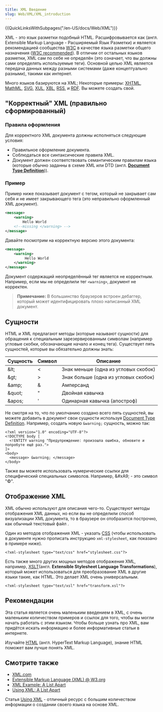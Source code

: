```yaml
---
title: XML Введение
slug: Web/XML/XML_introduction
---
```


{{QuickLinksWithSubpages("/en-US/docs/Web/XML")}}

XML - это язык разметки подобный HTML. Расшифровывается как (англ. Extensible Markup Language - Расширяемый Язык Разметки) и является рекомендацией сообщества [W3C](https://www.w3.org) в качестве языка разметки общего назначения ([W3C recommended](https://www.w3.org/TR/xml/)). В отличии от остальных языков разметки, XML сам по себе не определён (это означает, что вы должны сами определять используемые теги). Основной целью XML является передача данных между разными системами (даже концептуально разными), такими как интернет.

Много языков базируются на XML; Некоторые примеры: [XHTML](/ru/docs/Glossary/XHTML), [MathML](/ru/docs/Web/MathML), [SVG](/ru/docs/Web/SVG), [XUL](/ru/docs/Mozilla/Tech/XUL), [XBL](/ru/docs/Mozilla/Tech/XBL), [RSS](/ru/docs/Web/RSS), и [RDF](/ru/docs/RDF). Вы можете создать свой.

## "Корректный" XML (правильно сформированный)

### Правила оформления

Для корректного XML документа должны исполняться следующие условия:

- Правильное оформление документа.
- Соблюдаться все синтаксические правила XML.
- Документ должен соответствовать семантическим правилам языка (которые обычно заданны в схеме XML или DTD (англ. **[Document Type Definition](/ru/docs/Glossary/DTD)**)).

### Пример

Пример ниже показывает документ с тегом, который не закрывает сам себя и не имеет закрывающего тега (это неправильно оформленный XML документ).

```xml
<message>
    <warning>
        Hello World
    <!--missing </warning> -->
</message>
```

Давайте посмотрим на корректную версию этого документа:

```xml
<message>
    <warning>
         Hello World
    </warning>
</message>
```

Документ содержащий неопределённый тег является не корректным. Например, если мы не определили тег `<warning>`, документ не корректен.

> **Примечание:** В большинство браузеров встроен дебаггер, который может идентифицировать плохо написанный XML документ.

## Сущности

HTML и XML предлагают методы (которые называют сущности) для обращения к специальным зарезервированным символам (например угловые скобки, обозначающие начало и конец тега). Существует пять сущностей, которые вы обязательно должны знать:

| Сущность | Символ | Описание                             |
| -------- | ------ | ------------------------------------ |
| \&lt;    | <      | Знак меньше (одна из угловых скобок) |
| \&gt;    | >      | Знак больше (одна из угловых скобок) |
| \&amp;   | &      | Амперсанд                            |
| \&quot;  | "      | Двойная кавычка                      |
| \&apos;  | '      | Одинарная кавычка (апостроф)         |

Не смотря на то, что по умолчанию создано всего пять сущностей, вы можете добавить в документ свои сущности используя [Document Type Definition](/ru/docs/Glossary/DTD). Например, создать новую `&warning;` сущность, можно так:

```
<?xml version="1.0" encoding="UTF-8"?>
<!DOCTYPE body [
  <!ENTITY warning "Предупреждение: произошла ошибка, обновите и попробуте ещё раз.">
]>
<body>
  <message> &warning; </message>
</body>
```

Также вы можете использовать нумерические ссылки для специфический специальных символов. Например, \&#xA9; - это символ "©".

## Отображение XML

XML обычно используют для описания чего-то. Существуют методы отображения XML данных, но если вы не определили способ визуализации XML документа, то в браузере он отобразится построчно, как обычный текстовый файл .

Один из методов отображения XML - указать [CSS](/ru/docs/Web/CSS) (чтобы использовать в документе нужно прописать инструкцию `xml-stylesheet`, как показано в примере ниже).

```
<?xml-stylesheet type="text/css" href="stylesheet.css"?>
```

Есть также много других мощных методов отображения XML, например, [XSLT](/ru/docs/Web/XSLT)(англ. **Extensible Stylesheet Language Transformations**), который может использоваться для преобразование XML в другие языки такие, как HTML. Это делает XML очень универсальным.

```
<?xml-stylesheet type="text/xsl" href="transform.xsl"?>
```

## Рекомендации

Эта статья является очень маленьким введением в XML, с очень маленьким количеством примеров и ссылок для того, чтобы вы могли начать работать с этим языком. Чтобы больше узнать про XML, вам придётся искать информацию и более информативные статьи в интернете.

Изучайте [HTML](/ru/docs/Web/HTML) (англ. HyperText Markup Language), знание HTML поможет вам лучше понять XML.

## Смотрите также

- [XML.com](http://www.xml.com/)
- [Extensible Markup Language (XML) @ W3.org](https://www.w3.org/XML/)
- [XML Example: A List Apart](http://www.alistapart.com/d/usingxml/xml_uses_a.html)
- [Using XML: A List Apart](http://www.alistapart.com/articles/usingxml/)

Статья [Using XML](http://www.alistapart.com/articles/usingxml/) - отличный ресурс с большим количеством информации о создании своего языка на основе XML.
